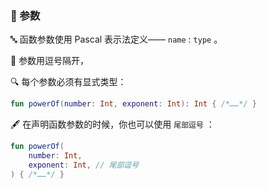  
### 🧩 参数

🔤 函数参数使用 Pascal 表示法定义—— `name` : `type` 。

📏 参数用逗号隔开，

🔍 每个参数必须有显式类型：

```kotlin
fun powerOf(number: Int, exponent: Int): Int { /*……*/ }
```

🖋️ 在声明函数参数的时候，你也可以使用 `尾部逗号` ：

```kotlin
fun powerOf(
    number: Int,
    exponent: Int, // 尾部逗号
) { /*……*/ }
```